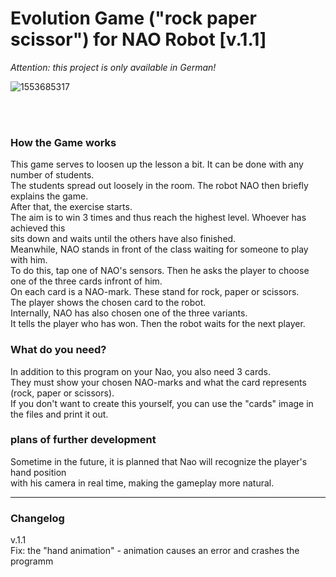 # Evolution Game ("rock paper scissor") for NAO Robot [v.1.1]
*Attention: this project is only available in German!*<br>

![1553685317](https://user-images.githubusercontent.com/68842909/212918999-cb1704ce-3d4f-4bec-90a7-772aa32036c7.png)

<br>
<br>

### How the Game works

This game serves to loosen up the lesson a bit. It can be done with any number of students. <br>
The students spread out loosely in the room. The robot NAO then briefly explains the game.<br>
After that, the exercise starts.<br>
The aim is to win 3 times and thus reach the highest level. Whoever has achieved this <br>
sits down and waits until the others have also finished.<br>
Meanwhile, NAO stands in front of the class waiting for someone to play with him. <br>
To do this, tap one of NAO's sensors. Then he asks the player to choose one of the three cards infront of him.<br>
On each card is a NAO-mark. These stand for rock, paper or scissors.<br>
The player shows the chosen card to the robot. <br>
Internally, NAO has also chosen one of the three variants.<br>
It tells the player who has won. Then the robot waits for the next player. <br>

### What do you need?

In addition to this program on your Nao, you also need 3 cards.<br>
They must show your chosen NAO-marks and what the card represents (rock, paper or scissors).<br>
If you don't want to create this yourself, you can use the "cards" image in the files and print it out.


### plans of further development

Sometime in the future, it is planned that Nao will recognize the player's hand position<br>
with his camera in real time, making the gameplay more natural.

---

### Changelog

v.1.1 <br>
Fix: the "hand animation" - animation causes an error and crashes the programm
